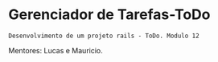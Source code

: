 # Gerenciador de Tarefas-ToDo

    Desenvolvimento de um projeto rails - ToDo. Modulo 12

Mentores: Lucas e Mauricio.